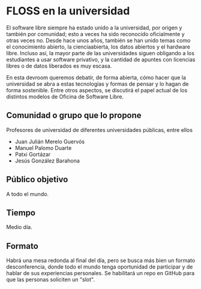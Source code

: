 # FLOSS en la universidad

El software libre siempre ha estado unido a la universidad, por origen
y también por comunidad; esto a veces ha sido reconocido oficialmente
y otras veces no. Desde hace unos años, también se han unido temas
como el conocimiento abierto, la cienciaabierta, los datos abiertos y el hardware
libre. Incluso así, la mayor parte de las universidades siguen
obligando a los estudiantes a usar software privativo, y la cantidad
de apuntes con licencias libres o de datos liberados es muy escasa.

En esta devroom queremos debatir, de forma abierta, cómo hacer
que la universidad se abra a estas tecnologías y formas de pensar y lo
hagan de forma sostenible. Entre otros aspectos, se discutirá el papel actual
de los distintos modelos de Oficina de Software Libre.

## Comunidad o grupo que lo propone

Profesores de universidad de diferentes universidades públicas, entre
ellos

* Juan Julián Merelo Guervós
* Manuel Palomo Duarte
* Patxi Gortázar
* Jesús González Barahona

## Público objetivo

A todo el mundo.

## Tiempo

Medio día.

## Formato

Habrá una mesa redonda al final del día, pero se busca más bien un
formato desconferencia, donde todo el mundo tenga oportunidad de
participar y de hablar de sus experiencias personales. Se habilitará
un repo en GitHub para que las personas soliciten un "slot".
